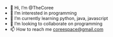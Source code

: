- 👋 Hi, I’m @TheCoree
- 👀 I’m interested in programming
- 🌱 I’m currently learning python, java, javascript
- 💞️ I’m looking to collaborate on programming
- 📫 How to reach me coreespace@gmail.com

<!---
TheCoree/TheCoree is a ✨ special ✨ repository because its `README.md` (this file) appears on your GitHub profile.
You can click the Preview link to take a look at your changes.
--->

